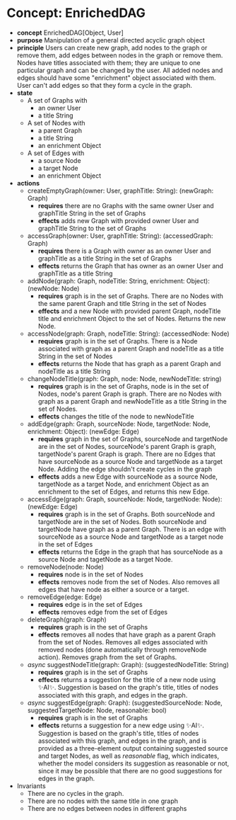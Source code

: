 # Concept: EnrichedDAG

+ **concept** EnrichedDAG[Object, User]
+ **purpose** Manipulation of a general directed acyclic graph object
+ **principle** Users can create new graph, add nodes to the graph or remove them, add
  edges between nodes in the graph or remove them. Nodes have titles associated with
  them; they are unique to one particular graph and can be changed by the user.  All
  added nodes and edges should have some "enrichment" object associated with them.
  User can't add edges so that they form a cycle in the graph.
+ **state**
  + A set of Graphs with
    + an owner User
    + a title String
  + A set of Nodes with
    + a parent Graph
    + a title String
    + an enrichment Object
  + A set of Edges with
    + a source Node
    + a target Node
    + an enrichment Object
+ **actions**
  + createEmptyGraph(owner: User, graphTitle: String): (newGraph: Graph)
    + **requires** there are no Graphs with the same owner User and graphTitle String
     in the set of Graphs
    + **effects** adds new Graph with provided owner User and graphTitle String to the
      set of Graphs
  + accessGraph(owner: User, graphTitle: String): (accessedGraph: Graph)
    + **requires** there is a Graph with owner as an owner User and graphTitle as a
      title String in the set of Graphs
    + **effects** returns the Graph that has owner as an owner User and graphTitle as a
      title String
  + addNode(graph: Graph, nodeTitle: String, enrichment: Object): (newNode: Node)
    + **requires** graph is in the set of Graphs. There are no Nodes with the same
      parent Graph and title String in the set of Nodes
    + **effects** and a new Node with provided parent Graph, nodeTitle title and
      enrichment Object to the set of Nodes. Returns the new Node.
  + accessNode(graph: Graph, nodeTitle: String): (accessedNode: Node)
    + **requires** graph is in the set of Graphs. There is a Node associated with
      graph as a parent Graph and nodeTitle as a title String in the set of Nodes
    + **effects** returns the Node that has graph as a parent Graph and nodeTitle as a
      title String
  + changeNodeTitle(graph: Graph, node: Node, newNodeTitle: string)
    + **requires** graph is in the set of Graphs, node is in the set of Nodes, node's
      parent Graph is graph. There are no Nodes with graph as a parent Graph and
      newNodeTitle as a title String in the set of Nodes.
    + **effects** changes the title of the node to newNodeTitle
  + addEdge(graph: Graph, sourceNode: Node, targetNode: Node, enrichment: Object):
    (newEdge: Edge)
    + **requires** graph in the set of Graphs, sourceNode and targetNode are in the
      set of Nodes, sourceNode's parent Graph is graph, targetNode's parent Graph is
      graph. There are no Edges that have sourceNode as a source Node and targetNode
      as a target Node.  Adding the edge shouldn't create cycles in the graph
    + **effects** adds a new Edge with sourceNode as a source Node, targetNode as a
      target Node, and enrichment Object as an enrichment to the set of Edges, and
      returns this new Edge.
  + accessEdge(graph: Graph, sourceNode: Node, targetNode: Node): (newEdge: Edge)
    + **requires** graph is in the set of Graphs. Both sourceNode and targetNode are
      in the set of Nodes. Both sourceNode and targetNode have graph as a parent
      Graph.  There is an edge with sourceNode as a source Node and targetNode as a
      target node in the set of Edges
    + **effects** returns the Edge in the graph that has sourceNode as a source Node
      and tagetNode as a target Node.
  + removeNode(node: Node)
    + **requires** node is in the set of Nodes
    + **effects** removes node from the set of Nodes. Also removes all edges that
      have node as either a source or a target.
  + removeEdge(edge: Edge)
    + **requires** edge is in the set of Edges
    + **effects** removes edge from the set of Edges
  + deleteGraph(graph: Graph)
    + **requires** graph is in the set of Graphs
    + **effects** removes all nodes that have graph as a parent Graph from the set of
      Nodes. Removes all edges associated with removed nodes (done automatically
      through removeNode action). Removes graph from the set of Graphs.
  + *async* suggestNodeTitle(graph: Graph): (suggestedNodeTitle: String)
    + **requires** graph is in the set of Graphs
    + **effects** returns a suggestion for the title of a new node using ✨AI✨.
      Suggestion is based on the graph's title, titles of nodes associated with
      this graph, and edges in the graph.
  + *async* suggestEdge(graph: Graph): (suggestedSourceNode: Node,
    suggestedTargetNode: Node, reasonable: bool)
    + **requires** graph is in the set of Graphs
    + **effects** returns a suggestion for a new edge using ✨AI✨. Suggestion is based
      on the graph's title, titles of nodes associated with this graph, and edges in
      the graph, and is provided as a three-element output containing suggested source
      and target Nodes, as well as *reasonable* flag, which indicates, whether the model
      considers its suggestion as reasonable or not, since it may be possible that there
      are no good suggestions for edges in the graph.
+ Invariants
  + There are no cycles in the graph.
  + There are no nodes with the same title in one graph
  + There are no edges between nodes in different graphs
